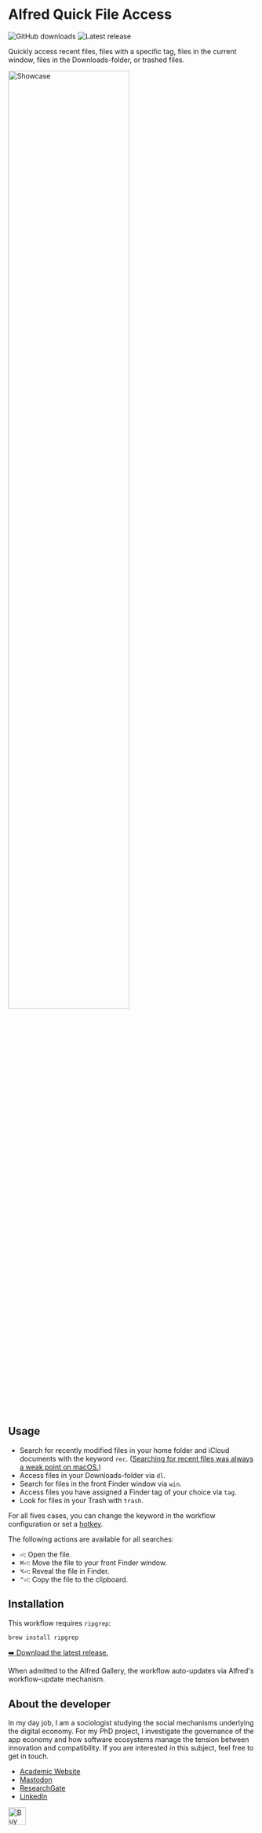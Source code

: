 <!-- LTeX: enabled=false -->
# Alfred Quick File Access
<!-- LTeX: enabled=true -->
![GitHub downloads](https://img.shields.io/github/downloads/chrisgrieser/alfred-bibtex-citation-picker/total?label=GitHub%20Downloads&style=plastic&logo=github)
![Latest release](https://img.shields.io/github/v/release/chrisgrieser/alfred-quick-file-access?label=Latest%20Release&style=plastic)

Quickly access recent files, files with a specific tag, files in the current
window, files in the Downloads-folder, or trashed files.

<img alt="Showcase" width=70% src="https://github.com/user-attachments/assets/a3288c1e-489b-4241-9499-078913d1504d">

## Usage
- Search for recently modified files in your home folder and iCloud documents
  with the keyword `rec`. ([Searching for recent files was always a weak
  point on
  macOS.](https://new.reddit.com/r/macapps/comments/1eiy0pa/recents_folder_on_mac_is_driving_me_crazy/))
- Access files in your Downloads-folder via `dl`.
- Search for files in the front Finder window via `win`.
- Access files you have assigned a Finder tag of your choice via `tag`.
- Look for files in your Trash with `trash`.

For all fives cases, you can change the keyword in the workflow configuration or
set a [hotkey](https://www.alfredapp.com/help/workflows/triggers/hotkey/).

The following actions are available for all searches:
- <kbd>⏎</kbd>: Open the file.
- <kbd>⌘</kbd><kbd>⏎</kbd>: Move the file to your front Finder window.
- <kbd>⌥</kbd><kbd>⏎</kbd>: Reveal the file in Finder.
- <kbd>⌃</kbd><kbd>⏎</kbd>: Copy the file to the clipboard.

## Installation
This workflow requires `ripgrep`:

```bash
brew install ripgrep
```

[➡️ Download the latest release.](https://github.com/chrisgrieser/alfred-quick-file-access/releases/latest)

When admitted to the Alfred Gallery, the workflow auto-updates via Alfred's
workflow-update mechanism.

<!-- vale Google.FirstPerson = NO -->
## About the developer
In my day job, I am a sociologist studying the social mechanisms underlying the
digital economy. For my PhD project, I investigate the governance of the app
economy and how software ecosystems manage the tension between innovation and
compatibility. If you are interested in this subject, feel free to get in touch.

- [Academic Website](https://chris-grieser.de/)
- [Mastodon](https://pkm.social/@pseudometa)
- [ResearchGate](https://www.researchgate.net/profile/Christopher-Grieser)
- [LinkedIn](https://www.linkedin.com/in/christopher-grieser-ba693b17a/)

<a href='https://ko-fi.com/Y8Y86SQ91' target='_blank'>
	<img
	height='36'
	style='border:0px;height:36px;'
	src='https://cdn.ko-fi.com/cdn/kofi1.png?v=3'
	border='0'
	alt='Buy Me a Coffee at ko-fi.com'
/></a>
